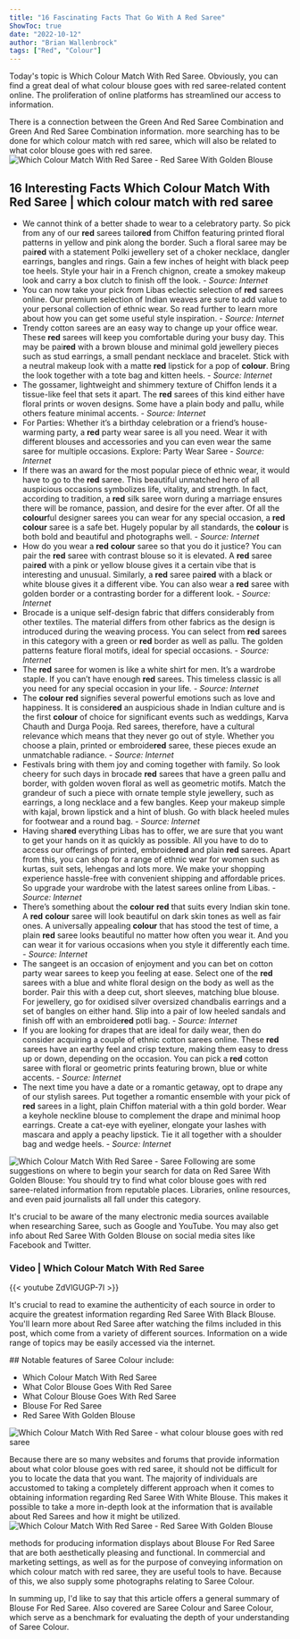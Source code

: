 ```yaml
---
title: "16 Fascinating Facts That Go With A Red Saree"
ShowToc: true 
date: "2022-10-12"
author: "Brian Wallenbrock" 
tags: ["Red", "Colour"]
---
```


Today's topic is Which Colour Match With Red Saree. Obviously, you can find a great deal of what colour blouse goes with red saree-related content online. The proliferation of online platforms has streamlined our access to information.

There is a connection between the Green And Red Saree Combination and Green And Red Saree Combination information. more searching has to be done for which colour match with red saree, which will also be related to what color blouse goes with red saree.
<img loading="lazy" src="https://ik.imagekit.io/ldqsn9vvwgg/tr:w-395/images/1635672.jpg" onerror="this.onerror=null;this.src='https://blogger.googleusercontent.com/img/a/AVvXsEhe7F7TRXHtjiKvHb5vS7DmnxvpHiDyoYyYvm1nHB3Qp2_w3BnM6A2eq4v7FYxCC9bfZt3a9vIMtAYEKUiaDQbHMg-ViyGmRIj39MLp0bGFfgfYw1Dc9q_H-T0wiTm3l0Uq42dETrN9eC8aGJ9_IORZsxST1AcLR7np1koOfcc7tnHa4S8Mwz_xD9d0=s16000';" alt="Which Colour Match With Red Saree - Red Saree With Golden Blouse" >

## 16 Interesting Facts Which Colour Match With Red Saree | which colour match with red saree
-   We cannot think of a better shade to wear to a celebratory party. So pick from any of our **red** sarees tailo**red** from Chiffon featuring printed floral patterns in yellow and pink along the border. Such a floral saree may be pai**red** with a statement Polki jewellery set of a choker necklace, dangler earrings, bangles and rings. Gain a few inches of height with black peep toe heels. Style your hair in a French chignon, create a smokey makeup look and carry a box clutch to finish off the look. - <cite>Source: Internet</cite>
-   You can now take your pick from Libas eclectic selection of **red** sarees online. Our premium selection of Indian weaves are sure to add value to your personal collection of ethnic wear. So read further to learn more about how you can get some useful style inspiration. - <cite>Source: Internet</cite>
-   Trendy cotton sarees are an easy way to change up your office wear. These **red** sarees will keep you comfortable during your busy day. This may be pai**red** with a brown blouse and minimal gold jewellery pieces such as stud earrings, a small pendant necklace and bracelet. Stick with a neutral makeup look with a matte **red** lipstick for a pop of **colour**. Bring the look together with a tote bag and kitten heels. - <cite>Source: Internet</cite>
-   The gossamer, lightweight and shimmery texture of Chiffon lends it a tissue-like feel that sets it apart. The **red** sarees of this kind either have floral prints or woven designs. Some have a plain body and pallu, while others feature minimal accents. - <cite>Source: Internet</cite>
-   For Parties: Whether it’s a birthday celebration or a friend’s house-warming party, a **red** party wear saree is all you need. Wear it with different blouses and accessories and you can even wear the same saree for multiple occasions. Explore: Party Wear Saree - <cite>Source: Internet</cite>
-   If there was an award for the most popular piece of ethnic wear, it would have to go to the **red** saree. This beautiful unmatched hero of all auspicious occasions symbolizes life, vitality, and strength. In fact, according to tradition, a **red** silk saree worn during a marriage ensures there will be romance, passion, and desire for the ever after. Of all the **colour**ful designer sarees you can wear for any special occasion, a **red** **colour** saree is a safe bet. Hugely popular by all standards, the **colour** is both bold and beautiful and photographs well. - <cite>Source: Internet</cite>
-   How do you wear a **red** **colour** saree so that you do it justice? You can pair the **red** saree with contrast blouse so it is elevated. A **red** saree pai**red** with a pink or yellow blouse gives it a certain vibe that is interesting and unusual. Similarly, a **red** saree pai**red** with a black or white blouse gives it a different vibe. You can also wear a **red** saree with golden border or a contrasting border for a different look. - <cite>Source: Internet</cite>
-   Brocade is a unique self-design fabric that differs considerably from other textiles. The material differs from other fabrics as the design is introduced during the weaving process. You can select from **red** sarees in this category with a green or **red** border as well as pallu. The golden patterns feature floral motifs, ideal for special occasions. - <cite>Source: Internet</cite>
-   The **red** saree for women is like a white shirt for men. It’s a wardrobe staple. If you can’t have enough **red** sarees. This timeless classic is all you need for any special occasion in your life. - <cite>Source: Internet</cite>
-   The **colour** **red** signifies several powerful emotions such as love and happiness. It is conside**red** an auspicious shade in Indian culture and is the first **colour** of choice for significant events such as weddings, Karva Chauth and Durga Pooja. Red sarees, therefore, have a cultural relevance which means that they never go out of style. Whether you choose a plain, printed or embroide**red** saree, these pieces exude an unmatchable radiance. - <cite>Source: Internet</cite>
-   Festivals bring with them joy and coming together with family. So look cheery for such days in brocade **red** sarees that have a green pallu and border, with golden woven floral as well as geometric motifs. Match the grandeur of such a piece with ornate temple style jewellery, such as earrings, a long necklace and a few bangles. Keep your makeup simple with kajal, brown lipstick and a hint of blush. Go with black heeled mules for footwear and a round bag. - <cite>Source: Internet</cite>
-   Having sha**red** everything Libas has to offer, we are sure that you want to get your hands on it as quickly as possible. All you have to do to access our offerings of printed, embroide**red** and plain **red** sarees. Apart from this, you can shop for a range of ethnic wear for women such as kurtas, suit sets, lehengas and lots more. We make your shopping experience hassle-free with convenient shipping and affordable prices. So upgrade your wardrobe with the latest sarees online from Libas. - <cite>Source: Internet</cite>
-   There’s something about the **colour** **red** that suits every Indian skin tone. A **red** **colour** saree will look beautiful on dark skin tones as well as fair ones. A universally appealing **colour** that has stood the test of time, a plain **red** saree looks beautiful no matter how often you wear it. And you can wear it for various occasions when you style it differently each time. - <cite>Source: Internet</cite>
-   The sangeet is an occasion of enjoyment and you can bet on cotton party wear sarees to keep you feeling at ease. Select one of the **red** sarees with a blue and white floral design on the body as well as the border. Pair this with a deep cut, short sleeves, matching blue blouse. For jewellery, go for oxidised silver oversized chandbalis earrings and a set of bangles on either hand. Slip into a pair of low heeled sandals and finish off with an embroide**red** potli bag. - <cite>Source: Internet</cite>
-   If you are looking for drapes that are ideal for daily wear, then do consider acquiring a couple of ethnic cotton sarees online. These **red** sarees have an earthy feel and crisp texture, making them easy to dress up or down, depending on the occasion. You can pick a **red** cotton saree with floral or geometric prints featuring brown, blue or white accents. - <cite>Source: Internet</cite>
-   The next time you have a date or a romantic getaway, opt to drape any of our stylish sarees. Put together a romantic ensemble with your pick of **red** sarees in a light, plain Chiffon material with a thin gold border. Wear a keyhole neckline blouse to complement the drape and minimal hoop earrings. Create a cat-eye with eyeliner, elongate your lashes with mascara and apply a peachy lipstick. Tie it all together with a shoulder bag and wedge heels. - <cite>Source: Internet</cite>


<img loading="lazy" src="https://sonailicious.com/wp-content/uploads/2013/12/red-and-green-christmas-nail-art-tutorial.jpg" onerror="this.onerror=null;this.src='https://blogger.googleusercontent.com/img/a/AVvXsEhe7F7TRXHtjiKvHb5vS7DmnxvpHiDyoYyYvm1nHB3Qp2_w3BnM6A2eq4v7FYxCC9bfZt3a9vIMtAYEKUiaDQbHMg-ViyGmRIj39MLp0bGFfgfYw1Dc9q_H-T0wiTm3l0Uq42dETrN9eC8aGJ9_IORZsxST1AcLR7np1koOfcc7tnHa4S8Mwz_xD9d0=s16000';" alt="Which Colour Match With Red Saree - Saree" >
Following are some suggestions on where to begin your search for data on Red Saree With Golden Blouse:
You should try to find what color blouse goes with red saree-related information from reputable places. Libraries, online resources, and even paid journalists all fall under this category.

It's crucial to be aware of the many electronic media sources available when researching Saree, such as Google and YouTube. You may also get info about Red Saree With Golden Blouse on social media sites like Facebook and Twitter.

### Video | Which Colour Match With Red Saree
{{< youtube ZdVlGUGP-7I >}} 


It's crucial to read to examine the authenticity of each source in order to acquire the greatest information regarding Red Saree With Black Blouse.
You'll learn more about Red Saree after watching the films included in this post, which come from a variety of different sources. Information on a wide range of topics may be easily accessed via the internet.
<script async="async" data-cfasync="false" src="//normallydemandedalter.com/fe63df3c5408708b15d8dc3d9b206b31/invoke.js"></script>
<div id="container-fe63df3c5408708b15d8dc3d9b206b31"></div>
## Notable features of Saree Colour include:

- Which Colour Match With Red Saree
- What Color Blouse Goes With Red Saree
- What Colour Blouse Goes With Red Saree
- Blouse For Red Saree
- Red Saree With Golden Blouse

 <img loading="lazy" src="http://images.partydelights.co.uk/FANC/11/825/left/v1/flxm/2.jpg" onerror="this.onerror=null;this.src='https://blogger.googleusercontent.com/img/a/AVvXsEhe7F7TRXHtjiKvHb5vS7DmnxvpHiDyoYyYvm1nHB3Qp2_w3BnM6A2eq4v7FYxCC9bfZt3a9vIMtAYEKUiaDQbHMg-ViyGmRIj39MLp0bGFfgfYw1Dc9q_H-T0wiTm3l0Uq42dETrN9eC8aGJ9_IORZsxST1AcLR7np1koOfcc7tnHa4S8Mwz_xD9d0=s16000';" alt="Which Colour Match With Red Saree - what colour blouse goes with red saree" >

Because there are so many websites and forums that provide information about what color blouse goes with red saree, it should not be difficult for you to locate the data that you want.
The majority of individuals are accustomed to taking a completely different approach when it comes to obtaining information regarding Red Saree With White Blouse. This makes it possible to take a more in-depth look at the information that is available about Red Sarees and how it might be utilized.
<img loading="lazy" src="http://1.bp.blogspot.com/-25i60g_aEC0/U2egbr46CTI/AAAAAAAAHIc/x7PPUI1Lqf4/s1600/Madhurima+Banerjee+in+pink+rose+color+saree+cute+smile+look+at+photographer+-+Famous+Indian+Actress+hot+in+news+(24).jpg" onerror="this.onerror=null;this.src='https://blogger.googleusercontent.com/img/a/AVvXsEhe7F7TRXHtjiKvHb5vS7DmnxvpHiDyoYyYvm1nHB3Qp2_w3BnM6A2eq4v7FYxCC9bfZt3a9vIMtAYEKUiaDQbHMg-ViyGmRIj39MLp0bGFfgfYw1Dc9q_H-T0wiTm3l0Uq42dETrN9eC8aGJ9_IORZsxST1AcLR7np1koOfcc7tnHa4S8Mwz_xD9d0=s16000';" alt="Which Colour Match With Red Saree - Red Saree With Golden Blouse" >

methods for producing information displays about Blouse For Red Saree that are both aesthetically pleasing and functional. In commercial and marketing settings, as well as for the purpose of conveying information on which colour match with red saree, they are useful tools to have. Because of this, we also supply some photographs relating to Saree Colour.

In summing up, I'd like to say that this article offers a general summary of Blouse For Red Saree. Also covered are Saree Colour and Saree Colour, which serve as a benchmark for evaluating the depth of your understanding of Saree Colour.
	

